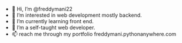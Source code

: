 - 👋 Hi, I’m @freddymani22
- 👀 I’m interested in web development mostly backend.
- 🌱 I’m currently learning front end.
- 💞️ I’m a self-taught web developer.
- 📫 reach me through my portfolio freddymani.pythonanywhere.com

<!---
freddymani22/freddymani22 is a ✨ special ✨ repository because its `README.md` (this file) appears on your GitHub profile.
You can click the Preview link to take a look at your changes.
--->
